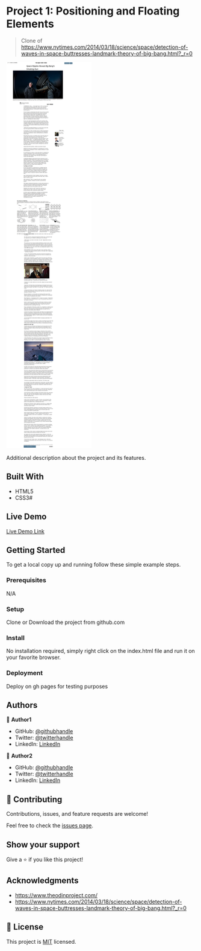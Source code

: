 # Project 1: Positioning and Floating Elements

> Clone of https://www.nytimes.com/2014/03/18/science/space/detection-of-waves-in-space-buttresses-landmark-theory-of-big-bang.html?_r=0 

![screenshot](./Screenshot.png)

Additional description about the project and its features.

## Built With

- HTML5
- CSS3#


## Live Demo

[Live Demo Link](https://oxenprogrammer.github.io/new-york-times-clone/)


## Getting Started


To get a local copy up and running follow these simple example steps.

### Prerequisites
N/A

### Setup
Clone or Download the project from github.com
### Install
No installation required, simply right click on the index.html file and run it on your favorite browser.

### Deployment
Deploy on gh pages for testing purposes



## Authors

👤 **Author1**

- GitHub: [@githubhandle](https://github.com/oxenprogrammer)
- Twitter: [@twitterhandle](https://twitter.com/ox_emmy)
- LinkedIn: [LinkedIn](https://www.linkedin.com/in/emanuel-okello-1217b4b3/)

👤 **Author2**

- GitHub: [@githubhandle](https://github.com/diamond-nicholas)
- Twitter: [@twitterhandle](https://twitter.com/diamondnich)
- LinkedIn: [LinkedIn](https://www.linkedin.com/in/diamond-nicholas/)

## 🤝 Contributing

Contributions, issues, and feature requests are welcome!

Feel free to check the [issues page](https://github.com/oxenprogrammer/new-york-times-clone/projects/1#card-50109567).

## Show your support

Give a ⭐️ if you like this project!

## Acknowledgments

- https://www.theodinproject.com/
- https://www.nytimes.com/2014/03/18/science/space/detection-of-waves-in-space-buttresses-landmark-theory-of-big-bang.html?_r=0

## 📝 License

This project is [MIT](lic.url) licensed.